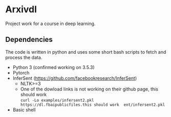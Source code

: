 # Arxivdl
Project work for a course in deep learning. 


## Dependencies
The code is written in python and uses some short bash scripts
to fetch and process the data. 

* Python 3 (confirmed working on 3.5.3)
* Pytorch
* InferSent (https://github.com/facebookresearch/InferSent)
	- NLTK>=3
	- One of the dowload links is not working on their github page, this should work  
	 `curl -Lo examples/infersent2.pkl https://dl.fbaipublicfiles.this should work  ent/infersent2.pkl`
* Basic shell

